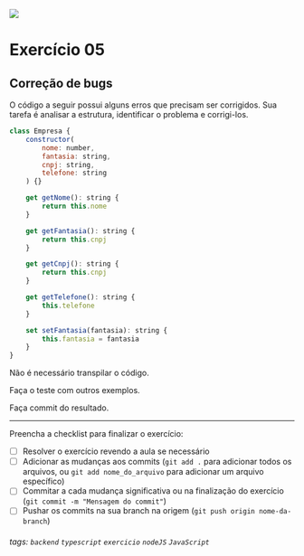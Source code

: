 ![](https://i.imgur.com/xG74tOh.png)

# Exercício 05

## Correção de bugs

O código a seguir possui alguns erros que precisam ser corrigidos. Sua tarefa é analisar a estrutura, identificar o problema e corrigi-los.

```javascript
class Empresa {
    constructor(
        nome: number,
        fantasia: string,
        cnpj: string,
        telefone: string
    ) {}

    get getNome(): string {
        return this.nome
    }

    get getFantasia(): string {
        return this.cnpj
    }

    get getCnpj(): string {
        return this.cnpj
    }

    get getTelefone(): string {
        this.telefone
    }

    set setFantasia(fantasia): string {
        this.fantasia = fantasia
    }
}
```

Não é necessário transpilar o código.

Faça o teste com outros exemplos.

Faça commit do resultado.

---

Preencha a checklist para finalizar o exercício:

-   [ ] Resolver o exercício revendo a aula se necessário
-   [ ] Adicionar as mudanças aos commits (`git add .` para adicionar todos os arquivos, ou `git add nome_do_arquivo` para adicionar um arquivo específico)
-   [ ] Commitar a cada mudança significativa ou na finalização do exercício (`git commit -m "Mensagem do commit"`)
-   [ ] Pushar os commits na sua branch na origem (`git push origin nome-da-branch`)

###### tags: `backend` `typescript` `exercicio` `nodeJS` `JavaScript`
